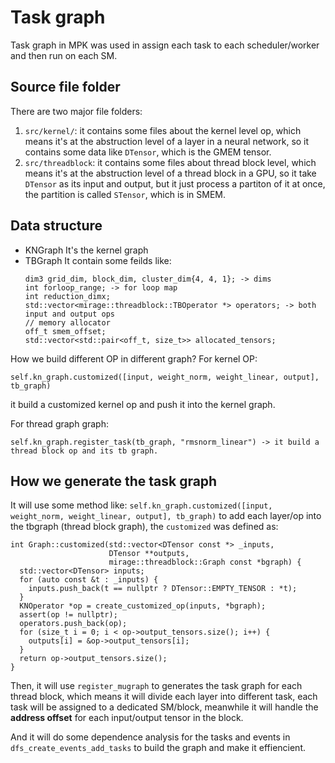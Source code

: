 # Task graph
Task graph in MPK was used in assign each task to each scheduler/worker and then run on each SM.

## Source file folder
There are two major file folders:
1. `src/kernel/`: it contains some files about the kernel level op, which means it's at the abstruction level of a layer in a neural network, so it contains some data like `DTensor`, which is the GMEM tensor.
2. `src/threadblock`: it contains some files about thread block level, which means it's at the abstruction level of a thread block in a GPU, so it take `DTensor` as its input and output, but it just process a partiton of it at once, the partition is called `STensor`, which is in SMEM.
   


## Data structure
* KNGraph
  It's the kernel graph
* TBGraph
  It contain some feilds like:
  ```
  dim3 grid_dim, block_dim, cluster_dim{4, 4, 1}; -> dims
  int forloop_range; -> for loop map
  int reduction_dimx;
  std::vector<mirage::threadblock::TBOperator *> operators; -> both input and output ops
  // memory allocator
  off_t smem_offset;
  std::vector<std::pair<off_t, size_t>> allocated_tensors;
  ```

How we build different OP in different graph?
For kernel OP:
```
self.kn_graph.customized([input, weight_norm, weight_linear, output], tb_graph)
```
it build a customized kernel op and push it into the kernel graph.

For thread graph graph:
```
self.kn_graph.register_task(tb_graph, "rmsnorm_linear") -> it build a thread block op and its tb graph.
```


## How we generate the task graph

It will use some method like: `self.kn_graph.customized([input, weight_norm, weight_linear, output], tb_graph)` to add each layer/op into the tbgraph (thread block graph), the `customized` was defined as:
```
int Graph::customized(std::vector<DTensor const *> _inputs,
                      DTensor **outputs,
                      mirage::threadblock::Graph const *bgraph) {
  std::vector<DTensor> inputs;
  for (auto const &t : _inputs) {
    inputs.push_back(t == nullptr ? DTensor::EMPTY_TENSOR : *t);
  }
  KNOperator *op = create_customized_op(inputs, *bgraph);
  assert(op != nullptr);
  operators.push_back(op);
  for (size_t i = 0; i < op->output_tensors.size(); i++) {
    outputs[i] = &op->output_tensors[i];
  }
  return op->output_tensors.size();
}
```

Then, it will use `register_mugraph` to generates the task graph for each thread block, which means it will divide each layer into different task, each task will be assigned to a dedicated SM/block, meanwhile it will handle the **address offset** for each input/output tensor in the block.

And it will do some dependence analysis for the tasks and events in `dfs_create_events_add_tasks` to build the graph and make it effiencient.